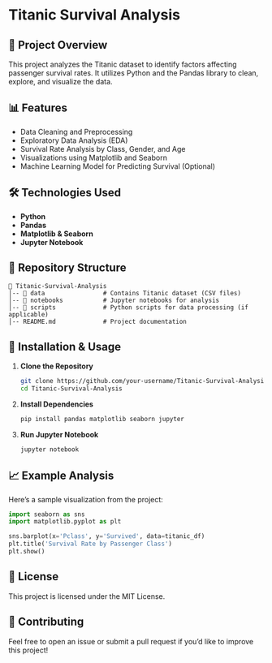 # Titanic Survival Analysis

## 📌 Project Overview
This project analyzes the Titanic dataset to identify factors affecting passenger survival rates. It utilizes Python and the Pandas library to clean, explore, and visualize the data.

## 📊 Features
- Data Cleaning and Preprocessing
- Exploratory Data Analysis (EDA)
- Survival Rate Analysis by Class, Gender, and Age
- Visualizations using Matplotlib and Seaborn
- Machine Learning Model for Predicting Survival (Optional)

## 🛠️ Technologies Used
- **Python**
- **Pandas**
- **Matplotlib & Seaborn**
- **Jupyter Notebook**

## 📂 Repository Structure
```
📁 Titanic-Survival-Analysis
│-- 📂 data                # Contains Titanic dataset (CSV files)
│-- 📂 notebooks           # Jupyter notebooks for analysis
│-- 📂 scripts             # Python scripts for data processing (if applicable)
│-- README.md             # Project documentation
```

## 🚀 Installation & Usage
1. **Clone the Repository**
   ```bash
   git clone https://github.com/your-username/Titanic-Survival-Analysis.git
   cd Titanic-Survival-Analysis
   ```
2. **Install Dependencies**
   ```bash
   pip install pandas matplotlib seaborn jupyter
   ```
3. **Run Jupyter Notebook**
   ```bash
   jupyter notebook
   ```

## 📈 Example Analysis
Here’s a sample visualization from the project:
```python
import seaborn as sns
import matplotlib.pyplot as plt

sns.barplot(x='Pclass', y='Survived', data=titanic_df)
plt.title('Survival Rate by Passenger Class')
plt.show()
```

## 📜 License
This project is licensed under the MIT License.

## 🤝 Contributing
Feel free to open an issue or submit a pull request if you’d like to improve this project!


